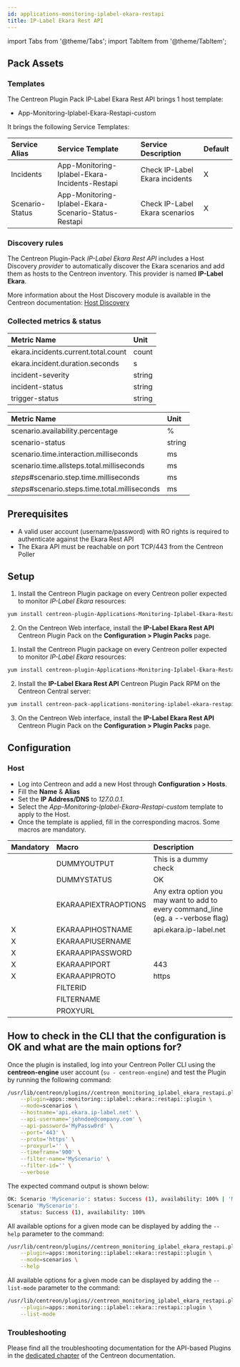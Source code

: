```yaml
---
id: applications-monitoring-iplabel-ekara-restapi
title: IP-Label Ekara Rest API
---
```

import Tabs from '@theme/Tabs';
import TabItem from '@theme/TabItem';

## Pack Assets

### Templates

The Centreon Plugin Pack IP-Label Ekara Rest API brings 1 host template:
* App-Monitoring-Iplabel-Ekara-Restapi-custom

It brings the following Service Templates:

| Service Alias   | Service Template                                     | Service Description            | Default |
|:----------------|:-----------------------------------------------------|:-------------------------------|:--------|
| Incidents       | App-Monitoring-Iplabel-Ekara-Incidents-Restapi       | Check IP-Label Ekara incidents | X       |
| Scenario-Status | App-Monitoring-Iplabel-Ekara-Scenario-Status-Restapi | Check IP-Label Ekara scenarios | X       |

### Discovery rules

The Centreon Plugin-Pack *IP-Label Ekara Rest API* includes a Host Discovery *provider* to automatically discover the Ekara scenarios and add them as hosts to the Centreon inventory.
This provider is named **IP-Label Ekara**.

More information about the Host Discovery module is available in the Centreon documentation:
[Host Discovery](../../../monitoring/discovery/hosts-discovery)

### Collected metrics & status

<Tabs groupId="sync">
<TabItem value="Incidents" label="Incidents">

| Metric Name                         | Unit   |
|:------------------------------------|:-------|
| ekara.incidents.current.total.count | count  |
| ekara.incident.duration.seconds     | s      |
| incident-severity                   | string |
| incident-status                     | string |
| trigger-status                      | string |

</TabItem>
<TabItem value="Scenario-Status" label="Scenario-Status">

| Metric Name                                    | Unit   |
|:-----------------------------------------------|:-------|
| scenario.availability.percentage               | %      |
| scenario-status                                | string |
| scenario.time.interaction.milliseconds         | ms     |
| scenario.time.allsteps.total.milliseconds      | ms     |
| *steps*#scenario.step.time.milliseconds        | ms     |
| *steps*#scenario.steps.time.total.milliseconds | ms     |

</TabItem>
</Tabs>

## Prerequisites

* A valid user account (username/password) with RO rights is required to authenticate against the Ekara Rest API
* The Ekara API must be reachable on port TCP/443 from the Centreon Poller

## Setup

<Tabs groupId="sync">
<TabItem value="Online License" label="Online License">

1. Install the Centreon Plugin package on every Centreon poller expected to monitor *IP-Label Ekara* resources:

```bash
yum install centreon-plugin-Applications-Monitoring-Iplabel-Ekara-Restapi
```

2. On the Centreon Web interface, install the **IP-Label Ekara Rest API** Centreon Plugin Pack on the **Configuration > Plugin Packs** page.

</TabItem>
<TabItem value="Offline License" label="Offline License">

1. Install the Centreon Plugin package on every Centreon poller expected to monitor *IP-Label Ekara* resources:

```bash
yum install centreon-plugin-Applications-Monitoring-Iplabel-Ekara-Restapi
```

2. Install the **IP-Label Ekara Rest API** Centreon Plugin Pack RPM on the Centreon Central server:

```bash
yum install centreon-pack-applications-monitoring-iplabel-ekara-restapi
```

3. On the Centreon Web interface, install the **IP-Label Ekara Rest API** Centreon Plugin Pack on the **Configuration > Plugin Packs** page.

<!--END_DOCUSAURUS_CODE_TABS-->

## Configuration

### Host

* Log into Centreon and add a new Host through **Configuration > Hosts**.
* Fill the **Name** & **Alias**
* Set the **IP Address/DNS** to *127.0.0.1*.
* Select the *App-Monitoring-Iplabel-Ekara-Restapi-custom* template to apply to the Host.
* Once the template is applied, fill in the corresponding macros. Some macros are mandatory.

| Mandatory   | Macro                | Description                                                                            |
|:------------|:---------------------|:---------------------------------------------------------------------------------------|
|             | DUMMYOUTPUT          | This is a dummy check                                                                  |
|             | DUMMYSTATUS          | OK                                                                                     |
|             | EKARAAPIEXTRAOPTIONS | Any extra option you may want to add to every command\_line (eg. a --verbose flag)     |
| X           | EKARAAPIHOSTNAME     | api.ekara.ip-label.net                                                                 |
| X           | EKARAAPIUSERNAME     |                                                                                        |
| X           | EKARAAPIPASSWORD     |                                                                                        |
| X           | EKARAAPIPORT         | 443                                                                                    |
| X           | EKARAAPIPROTO        | https                                                                                  |
|             | FILTERID             |                                                                                        |
|             | FILTERNAME           |                                                                                        |
|             | PROXYURL             |                                                                                        |

## How to check in the CLI that the configuration is OK and what are the main options for? 

Once the plugin is installed, log into your Centreon Poller CLI using the
**centreon-engine** user account (`su - centreon-engine`) and test the Plugin by
running the following command:

```bash
/usr/lib/centreon/plugins//centreon_monitoring_iplabel_ekara_restapi.pl \
    --plugin=apps::monitoring::iplabel::ekara::restapi::plugin \
    --mode=scenarios \
    --hostname='api.ekara.ip-label.net' \
    --api-username='johndoe@company.com' \
    --api-password='MyPassw0rd' \
    --port='443' \
    --proto='https' \
    --proxyurl='' \
    --timeframe='900' \
    --filter-name='MyScenario' \
    --filter-id='' \
    --verbose
```

The expected command output is shown below:

```bash
OK: Scenario 'MyScenario': status: Success (1), availability: 100% | 'MyScenario#scenario.availability.percentage'=100%;;;0;100
Scenario 'MyScenario':
    status: Success (1), availability: 100%
```

All available options for a given mode can be displayed by adding the
`--help` parameter to the command:

```bash
/usr/lib/centreon/plugins//centreon_monitoring_iplabel_ekara_restapi.pl \
    --plugin=apps::monitoring::iplabel::ekara::restapi::plugin \
    --mode=scenarios \
    --help
```

All available options for a given mode can be displayed by adding the
`--list-mode` parameter to the command:

```bash
/usr/lib/centreon/plugins//centreon_monitoring_iplabel_ekara_restapi.pl \
    --plugin=apps::monitoring::iplabel::ekara::restapi::plugin \
    --list-mode
```

### Troubleshooting

Please find all the troubleshooting documentation for the API-based Plugins in
the [dedicated chapter](../tutorials/troubleshooting-plugins.md#http-and-api-checks)
of the Centreon documentation.